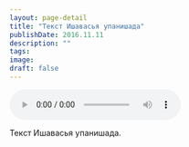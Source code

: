 ```yaml
---
layout: page-detail
title: "Текст Ишавасья упанишада"
publishDate: 2016.11.11
description: ""
tags:
image:
draft: false
---
```


<audio title="2016.11.11 - Текст Ишавасья упанишада.mp3" src="/upload/iblock/07e/07e679023cfb4e1e82ed5a5d024a92c2.mp3" controls=""></audio>

 Текст Ишавасья упанишада. 

  
